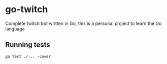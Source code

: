 # go-twitch
Complete twitch bot written in Go, this is a personal project to learn the Go language

## Running tests

```
go test ./... -cover
```
